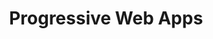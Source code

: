 ---
layout: topic
permalink: /learning/progressive-web-apps/
id: pwa
title: Progressive Web Apps
hide_navigation: true
infos:
  title: Progressive Web Apps
  days: 36
  description: Learn what is a progressive web app and build one in one month
resources:
  - title: Your First Progressive Web App
    url: https://codelabs.developers.google.com/codelabs/your-first-pwapp/index.html
projects_ideas:
  - title: Add Progressive Web Apps features to your portfolio
  - title: Build a PWA Hello World
  - title: Build a PWA Todo list
  - title: Build a PWA Weather app
experiences:
  - title: How I learnt Progressive Web Apps in a month and implemented it
    url: https://medium.com/learning-lab/how-i-learnt-progressive-web-apps-in-a-month-and-implemented-it-635448ed1330
    source: medium.com
    author: Sandoche Adittane
---
